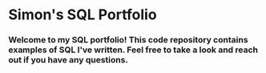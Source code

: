 # Simon's SQL Portfolio
### Welcome to my SQL portfolio! This code repository contains examples of SQL I've written. Feel free to take a look and reach out if you have any questions. 
